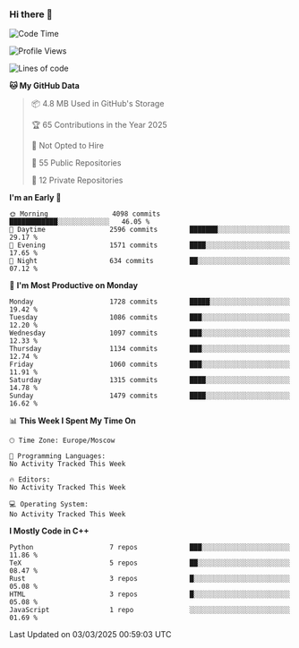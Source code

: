 ### Hi there 👋

<!--
**SemenMartynov/SemenMartynov** is a ✨ _special_ ✨ repository because its `README.md` (this file) appears on your GitHub profile.

Here are some ideas to get you started:

- 🔭 I’m currently working on ...
- 🌱 I’m currently learning ...
- 👯 I’m looking to collaborate on ...
- 🤔 I’m looking for help with ...
- 💬 Ask me about ...
- 📫 How to reach me: ...
- 😄 Pronouns: ...
- ⚡ Fun fact: ...
-->

<!--START_SECTION:waka-->
![Code Time](http://img.shields.io/badge/Code%20Time-0%20secs-blue)

![Profile Views](http://img.shields.io/badge/Profile%20Views-0-blue)

![Lines of code](https://img.shields.io/badge/From%20Hello%20World%20I%27ve%20Written-7.6%20million%20lines%20of%20code-blue)

**🐱 My GitHub Data** 

> 📦 4.8 MB Used in GitHub's Storage 
 > 
> 🏆 65 Contributions in the Year 2025
 > 
> 🚫 Not Opted to Hire
 > 
> 📜 55 Public Repositories 
 > 
> 🔑 12 Private Repositories 
 > 
**I'm an Early 🐤** 

```text
🌞 Morning                4098 commits        ████████████░░░░░░░░░░░░░   46.05 % 
🌆 Daytime                2596 commits        ███████░░░░░░░░░░░░░░░░░░   29.17 % 
🌃 Evening                1571 commits        ████░░░░░░░░░░░░░░░░░░░░░   17.65 % 
🌙 Night                  634 commits         ██░░░░░░░░░░░░░░░░░░░░░░░   07.12 % 
```
📅 **I'm Most Productive on Monday** 

```text
Monday                   1728 commits        █████░░░░░░░░░░░░░░░░░░░░   19.42 % 
Tuesday                  1086 commits        ███░░░░░░░░░░░░░░░░░░░░░░   12.20 % 
Wednesday                1097 commits        ███░░░░░░░░░░░░░░░░░░░░░░   12.33 % 
Thursday                 1134 commits        ███░░░░░░░░░░░░░░░░░░░░░░   12.74 % 
Friday                   1060 commits        ███░░░░░░░░░░░░░░░░░░░░░░   11.91 % 
Saturday                 1315 commits        ████░░░░░░░░░░░░░░░░░░░░░   14.78 % 
Sunday                   1479 commits        ████░░░░░░░░░░░░░░░░░░░░░   16.62 % 
```


📊 **This Week I Spent My Time On** 

```text
🕑︎ Time Zone: Europe/Moscow

💬 Programming Languages: 
No Activity Tracked This Week

🔥 Editors: 
No Activity Tracked This Week

💻 Operating System: 
No Activity Tracked This Week
```

**I Mostly Code in C++** 

```text
Python                   7 repos             ███░░░░░░░░░░░░░░░░░░░░░░   11.86 % 
TeX                      5 repos             ██░░░░░░░░░░░░░░░░░░░░░░░   08.47 % 
Rust                     3 repos             █░░░░░░░░░░░░░░░░░░░░░░░░   05.08 % 
HTML                     3 repos             █░░░░░░░░░░░░░░░░░░░░░░░░   05.08 % 
JavaScript               1 repo              ░░░░░░░░░░░░░░░░░░░░░░░░░   01.69 % 
```




 Last Updated on 03/03/2025 00:59:03 UTC
<!--END_SECTION:waka-->